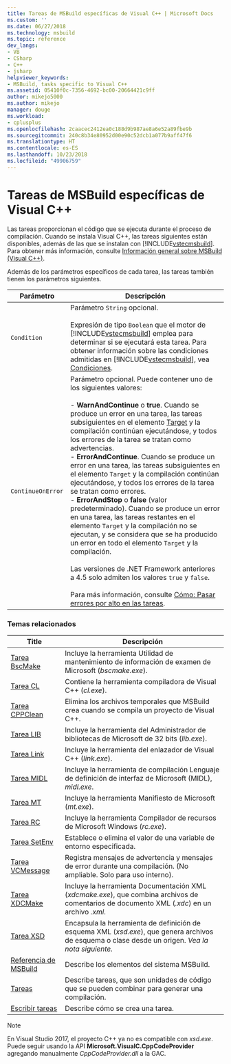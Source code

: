 ```yaml
---
title: Tareas de MSBuild específicas de Visual C++ | Microsoft Docs
ms.custom: ''
ms.date: 06/27/2018
ms.technology: msbuild
ms.topic: reference
dev_langs:
- VB
- CSharp
- C++
- jsharp
helpviewer_keywords:
- MSBuild, tasks specific to Visual C++
ms.assetid: 05410f0c-7356-4692-bc00-20664421c9ff
author: mikejo5000
ms.author: mikejo
manager: douge
ms.workload:
- cplusplus
ms.openlocfilehash: 2caacec2412ea0c188d9b987ae8a6e52a89fbe9b
ms.sourcegitcommit: 240c8b34e80952d00e90c52dcb1a077b9aff47f6
ms.translationtype: HT
ms.contentlocale: es-ES
ms.lasthandoff: 10/23/2018
ms.locfileid: "49906759"
---
```

# <a name="msbuild-tasks-specific-to-visual-c"></a>Tareas de MSBuild específicas de Visual C++
Las tareas proporcionan el código que se ejecuta durante el proceso de compilación. Cuando se instala Visual C++, las tareas siguientes están disponibles, además de las que se instalan con [!INCLUDE[vstecmsbuild](../extensibility/internals/includes/vstecmsbuild_md.md)]. Para obtener más información, consulte [Información general sobre MSBuild (Visual C++)](/cpp/build/msbuild-visual-cpp-overview).  

 Además de los parámetros específicos de cada tarea, las tareas también tienen los parámetros siguientes.  


| Parámetro | Descripción |
|-------------------| - |
| `Condition` | Parámetro `String` opcional.<br /><br /> Expresión de tipo `Boolean` que el motor de [!INCLUDE[vstecmsbuild](../extensibility/internals/includes/vstecmsbuild_md.md)] emplea para determinar si se ejecutará esta tarea. Para obtener información sobre las condiciones admitidas en [!INCLUDE[vstecmsbuild](../extensibility/internals/includes/vstecmsbuild_md.md)], vea [Condiciones](../msbuild/msbuild-conditions.md). |
| `ContinueOnError` | Parámetro opcional. Puede contener uno de los siguientes valores:<br /><br /> -   **WarnAndContinue** o **true**. Cuando se produce un error en una tarea, las tareas subsiguientes en el elemento [Target](../msbuild/target-element-msbuild.md) y la compilación continúan ejecutándose, y todos los errores de la tarea se tratan como advertencias.<br />-   **ErrorAndContinue**. Cuando se produce un error en una tarea, las tareas subsiguientes en el elemento `Target` y la compilación continúan ejecutándose, y todos los errores de la tarea se tratan como errores.<br />-   **ErrorAndStop** o **false** (valor predeterminado). Cuando se produce un error en una tarea, las tareas restantes en el elemento `Target` y la compilación no se ejecutan, y se considera que se ha producido un error en todo el elemento `Target` y la compilación.<br /><br /> Las versiones de .NET Framework anteriores a 4.5 solo admiten los valores `true` y `false`.<br /><br /> Para más información, consulte [Cómo: Pasar errores por alto en las tareas](../msbuild/how-to-ignore-errors-in-tasks.md). |

### <a name="related-topics"></a>Temas relacionados  

|Title|Descripción|  
|-----------|-----------------|  
|[Tarea BscMake](../msbuild/bscmake-task.md)|Incluye la herramienta Utilidad de mantenimiento de información de examen de Microsoft (*bscmake.exe*).|  
|[Tarea CL](../msbuild/cl-task.md)|Contiene la herramienta compiladora de Visual C++ (*cl.exe*).|  
|[Tarea CPPClean](../msbuild/cppclean-task.md)|Elimina los archivos temporales que MSBuild crea cuando se compila un proyecto de Visual C++.|  
|[Tarea LIB](../msbuild/lib-task.md)|Incluye la herramienta del Administrador de bibliotecas de Microsoft de 32 bits (*lib.exe*).|  
|[Tarea Link](../msbuild/link-task.md)|Incluye la herramienta del enlazador de Visual C++ (*link.exe*).|  
|[Tarea MIDL](../msbuild/midl-task.md)|Incluye la herramienta de compilación Lenguaje de definición de interfaz de Microsoft (MIDL), *midl.exe*.|  
|[Tarea MT](../msbuild/mt-task.md)|Incluye la herramienta Manifiesto de Microsoft (*mt.exe*).|  
|[Tarea RC](../msbuild/rc-task.md)|Incluye la herramienta Compilador de recursos de Microsoft Windows (*rc.exe*).|  
|[Tarea SetEnv](../msbuild/setenv-task.md)|Establece o elimina el valor de una variable de entorno especificada.|  
|[Tarea VCMessage](../msbuild/vcmessage-task.md)|Registra mensajes de advertencia y mensajes de error durante una compilación. (No ampliable. Solo para uso interno).|  
|[Tarea XDCMake](../msbuild/xdcmake-task.md)|Incluye la herramienta Documentación XML (*xdcmake.exe*), que combina archivos de comentarios de documento XML (*.xdc*) en un archivo *.xml*.|  
|[Tarea XSD](../msbuild/xsd-task.md)|Encapsula la herramienta de definición de esquema XML (*xsd.exe*), que genera archivos de esquema o clase desde un origen. *Vea la nota siguiente.*|  
|[Referencia de MSBuild](../msbuild/msbuild-reference.md)|Describe los elementos del sistema MSBuild.|  
|[Tareas](../msbuild/msbuild-tasks.md)|Describe tareas, que son unidades de código que se pueden combinar para generar una compilación.|  
|[Escribir tareas](../msbuild/task-writing.md)|Describe cómo se crea una tarea.|

> [!NOTE]
> En Visual Studio 2017, el proyecto C++ ya no es compatible con *xsd.exe*. Puede seguir usando la API **Microsoft.VisualC.CppCodeProvider** agregando manualmente *CppCodeProvider.dll* a la GAC.